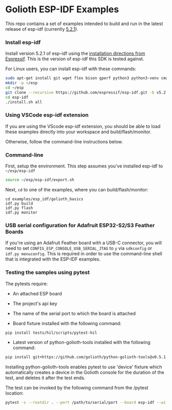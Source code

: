 # Golioth ESP-IDF Examples

This repo contains a set of examples intended to build
and run in the latest release of esp-idf
(currently [5.2.1](https://github.com/espressif/esp-idf/releases/tag/v5.2.1)).

### Install esp-idf

Install version 5.2.1 of esp-idf using the
[installation directions from Espressif](https://docs.espressif.com/projects/esp-idf/en/latest/esp32/get-started/index.html#installation).
This is the version of esp-idf this SDK is tested against.

For Linux users, you can install esp-idf with these commands:

```sh
sudo apt-get install git wget flex bison gperf python3 python3-venv cmake ninja-build ccache libffi-dev libssl-dev dfu-util libusb-1.0-0
mkdir -p ~/esp
cd ~/esp
git clone --recursive https://github.com/espressif/esp-idf.git -b v5.2.1
cd esp-idf
./install.sh all
```

### Using VSCode esp-idf extension

If you are using the VScode esp-idf extension, you should be able to load these examples
directly into your workspace and build/flash/monitor.

Otherwise, follow the command-line instructions below.

### Command-line

First, setup the environment. This step assumes you've installed esp-idf to `~/esp/esp-idf`

```sh
source ~/esp/esp-idf/export.sh
```

Next, `cd` to one of the examples, where you can build/flash/monitor:

```
cd examples/esp_idf/golioth_basics
idf.py build
idf.py flash
idf.py monitor
```

### USB serial configuration for Adafruit ESP32-S2/S3 Feather Boards

If you're using an Adafruit Feather board with a USB-C connector,
you will need to set `CONFIG_ESP_CONSOLE_USB_SERIAL_JTAG` to `y` via
`sdkconfig` or `idf.py menuconfig`. This is required in order to use
the command-line shell that is integrated with the ESP-IDF examples.


### Testing the samples using pytest

The pytests require:
- An attached ESP board
- The project's api key
- The name of the serial port to which the board is attached

- Board fixture installed with the following command:
```sh
pip install tests/hil/scripts/pytest-hil
```

- Latest version of python-golioth-tools installed with the following command:
```sh
pip install git+https://github.com/golioth/python-golioth-tools@v0.5.1
```

Installing python-golioth-tools enables pytest to use 'device' fixture which
automatically creates a device in the Golioth console for the duration of the test,
and deletes it after the test ends.

The test can be invoked by the following command from the <sample>/pytest location:

```sh
pytest -s --rootdir . --port /path/to/serial/port --board esp-idf --wifi-ssid your-wifi-ssid --wifi-psk your-wifi-psk --api-key your-api-key --fw-image /path/to/merged-binary
```
